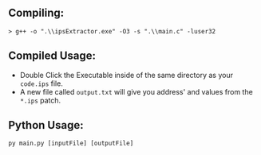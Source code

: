 ## Compiling:
```
> g++ -o ".\\ipsExtractor.exe" -O3 -s ".\\main.c" -luser32
```

## Compiled Usage:
- Double Click the Executable inside of the same directory as your `code.ips` file.
- A new file called `output.txt` will give you address' and values from the `*.ips` patch.

## Python Usage:
```
py main.py [inputFile] [outputFile]
```
